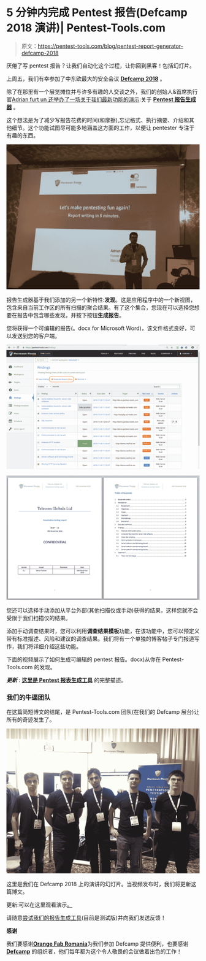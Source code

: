 # 5 分钟内完成 Pentest 报告(Defcamp 2018 演讲)| Pentest-Tools.com

> 原文：<https://pentest-tools.com/blog/pentest-report-generator-defcamp-2018>

厌倦了写 pentest 报告？让我们自动化这个过程，让你回到黑客！包括幻灯片。

上周五，我们有幸参加了中东欧最大的安全会议 [**Defcamp 2018**](https://def.camp/) 。

除了在那里有一个展览摊位并与许多有趣的人交谈之外，我们的创始人&首席执行官[Adrian furt un 还举办了一场关于我们最新功能的演示](https://www.youtube.com/watch?v=fTc48Qpx9eg&list=PLnwq8gv9MEKhpkg2-sWdc3OV_pyXslZoL&index=36&t=1525s):关于 [**Pentest 报告生成器**](https://pentest-tools.com/usage/pentest-reporting-tool) 。

这个想法是为了减少写报告花费的时间(和摩擦),忘记格式、执行摘要、介绍和其他细节。这个功能试图尽可能多地涵盖这方面的工作，以便让 pentester 专注于有趣的东西。

![Adrian speaking at DefCamp conference about writing a pentest report faster](img/cd8a1e14944efb1a940d2c67ac2dd2d0.png)

报告生成器基于我们添加的另一个新特性:**发现**。这是应用程序中的一个新视图，包含来自当前工作区的所有扫描的聚合结果。有了这个集合，您现在可以选择您想要在报告中包含哪些发现，并按下按钮**生成报告**。

您将获得一个可编辑的报告(。docx for Microsoft Word)，该文件格式良好，可以发送到您的客户端。

![select generate report for the selected findings](img/2d8a9631fab9793f5d8ee9a4cce65253.png)

![penetration testing report sample](img/d1374d7c7e3f4095fab0b4cd04222dbf.png)

您还可以选择手动添加从平台外部(其他扫描仪或手动)获得的结果，这样您就不会受限于我们扫描仪的结果。

添加手动调查结果时，您可以利用**调查结果模板**功能，在该功能中，您可以预定义带有标准描述、风险和建议的调查结果。我们将有一个单独的博客帖子专门报道写作，我们将详细介绍这些功能。

下面的视频展示了如何生成可编辑的 pentest 报告。docx)从你在 Pentest-Tools.com 的发现。

<template x-if="showVideo"></template>

***更新*** : [**这里是 Pentest 报表生成工具**](https://pentest-tools.com/usage/pentest-reporting-tool) 的完整描述。

### **我们的牛逼团队**

在这篇简短博文的结尾，是 Pentest-Tools.com 团队(在我们的 Defcamp 展台)让所有的奇迹发生了。

![part of the Pentest-Tools.com team](img/4bf6f398257b68a8300e029745f8295a.png)

这里是我们在 Defcamp 2018 上的演讲的幻灯片。当视频发布时，我们将更新这篇博文。

更新:可以在这里观看演示[。](https://www.youtube.com/watch?v=fTc48Qpx9eg&list=PLnwq8gv9MEKhpkg2-sWdc3OV_pyXslZoL&index=36&t=1525s)

请随意[尝试我们的报告生成工具](https://pentest-tools.com/usage/pentest-reporting-tool)(目前是测试版)并向我们发送反馈！

**感谢**

我们要感谢[**Orange Fab Romania**](https://www.orangefab.ro/en/)为我们参加 Defcamp 提供便利，也要感谢 [**Defcamp**](https://def.camp/) 的组织者，他们每年都为这个令人敬畏的会议做着出色的工作！